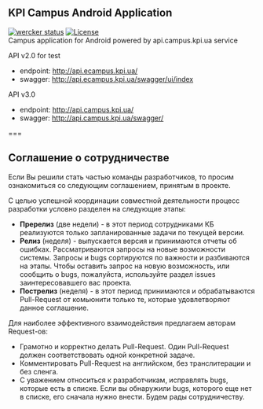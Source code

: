 ## KPI Campus Android Application

[![wercker status](https://app.wercker.com/status/2c4340c081cdbfdcaf0e038f79e096d2/s/master "wercker status")](https://app.wercker.com/project/bykey/2c4340c081cdbfdcaf0e038f79e096d2)
[![License](http://img.shields.io/:license-apache-blue.svg)](https://github.com/kpi-ua/ecampus-client-android/blob/master/LICENSE.md)
<br />
Campus application for Android powered by api.campus.kpi.ua service

API v2.0 for test
* endpoint: http://api.ecampus.kpi.ua/
* swagger: http://api.ecampus.kpi.ua/swagger/ui/index

API v3.0 
* endpoint: http://api.campus.kpi.ua/
* swagger: http://api.campus.kpi.ua/swagger/

===

## Соглашение о сотрудничестве

Если Вы решили стать частью команды разработчиков, то просим ознакомиться со следующим соглашением, принятым в проекте. 

С целью успешной координации совместной деятельности процесс разработки условно разделен на следующие этапы: 
* **Пререлиз** (две недели) - в этот период сотрудниками КБ реализуются только запланированные задачи по текущей версии. 
* **Релиз** (неделя) - выпускается версия и принимаются отчеты об ошибках. Рассматриваются запросы на новые возможности системы. Запросы и bugs сортируются по важности и разбиваются на этапы. Чтобы оставить запрос на новую возможность, или сообщить о bugs, пожалуйста, используйте раздел issues заинтересовавшего вас проекта. 
* **Пострелиз** (неделя) - в этот период принимаются и обрабатываются Pull-Request от комьюнити только те, которые удовлетворяют данное соглашение. 

Для наиболее эффективного взаимодействия предлагаем авторам Request-ов: 
* Грамотно и корректно делать Pull-Request. Один Pull-Request должен соответствовать одной конкретной задаче. 
* Комментировать Pull-Request на английском, без транслитерации и без сленга. 
* С уважением относиться к разработчикам, исправлять bugs, которые есть в списке. Если вы обнаружили bugs, которого еще нет в списке, его сначала нужно внести. Будем рады сотрудничеству.
